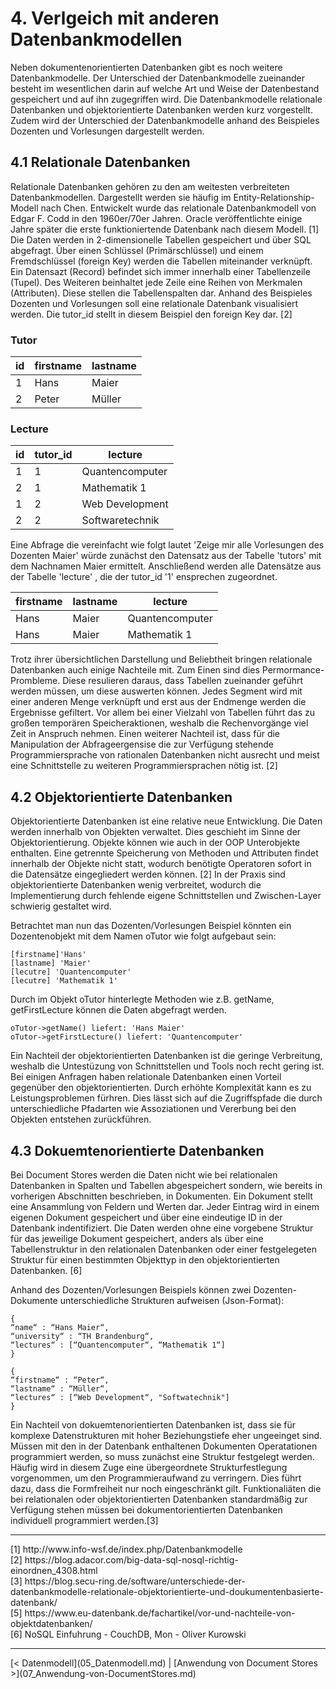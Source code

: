 # 4. Verlgeich mit anderen Datenbankmodellen 

Neben dokumentenorientierten Datenbanken gibt es noch weitere Datenbankmodelle. Der Unterschied der Datenbankmodelle zueinander besteht im wesentlichen darin auf welche Art und Weise der Datenbestand gespeichert und auf ihn zugegriffen wird. Die Datenbankmodelle relationale Datenbanken und objektorientierte Datenbanken werden kurz vorgestellt. Zudem wird der Unterschied der Datenbankmodelle anhand des Beispieles Dozenten und Vorlesungen dargestellt werden.

## 4.1 Relationale Datenbanken

Relationale Datenbanken gehören zu den am weitesten verbreiteten Datenbankmodellen. Dargestellt werden sie häufig im Entity-Relationship-Modell nach Chen. Entwickelt wurde das relationale Datenbankmodell von Edgar F. Codd in den 1960er/70er Jahren. Oracle veröffentlichte einige Jahre später die erste funktioniertende Datenbank nach diesem Modell. [1] Die Daten werden in 2-dimensionelle Tabellen gespeichert und über SQL abgefragt. Über einen Schlüssel (Primärschlüssel) und einem Fremdschlüssel (foreign Key) werden die Tabellen miteinander verknüpft. Ein Datensazt (Record) befindet sich immer innerhalb einer Tabellenzeile (Tupel). Des Weiteren beinhaltet jede Zeile eine Reihen von Merkmalen (Attributen). Diese stellen die Tabellenspalten dar. Anhand des Beispieles Dozenten und Vorlesungen soll eine relationale Datenbank visualisiert werden. Die tutor_id stellt in diesem Beispiel den foreign Key dar. [2]

### Tutor

| id | firstname	| lastname 	|
|----|----------	|------------	|
| 1  | Hans   	| Maier		|
| 2  | Peter	 	| Müller		|

### Lecture

| id | tutor_id	| lecture				|
|----|----------	|-------------------|
| 1  | 1  		| Quantencomputer  	|
| 2  | 1 			| Mathematik 1  		|
| 1  | 2  		| Web Development  	|
| 2  | 2 			| Softwaretechnik 	|


Eine Abfrage die vereinfacht wie folgt lautet 'Zeige mir alle Vorlesungen des Dozenten Maier' würde zunächst den Datensatz aus der Tabelle 'tutors' mit dem Nachnamen Maier ermittelt. Anschließend werden alle Datensätze aus der Tabelle 'lecture' , die der tutor_id '1' ensprechen zugeordnet.

| firstname  	| lastname  	| lecture          | 
|------------	|------------	|------------------|
| Hans			| Maier 		| Quantencomputer  |   
| Hans 		| Maier   	| Mathematik 1     | 


Trotz ihrer übersichtlichen Darstellung und Beliebtheit bringen relationale Datenbanken auch einige Nachteile mit. Zum Einen sind dies Permormance-Prombleme. Diese resulieren daraus, dass Tabellen zueinander geführt werden müssen, um diese auswerten können. Jedes Segment wird mit einer anderen Menge verknüpft und erst aus der Endmenge werden die Ergebnisse gefiltert. Vor allem bei einer Vielzahl von Tabellen führt das zu großen temporären Speicheraktionen, weshalb die Rechenvorgänge viel Zeit in Anspruch nehmen. Einen weiterer Nachteil ist, dass für die Manipulation der Abfrageergensise die zur Verfügung stehende Programmiersprache von rationalen Datenbanken nicht ausrecht und meist eine Schnittstelle zu weiteren Programmiersprachen nötig ist. [2]


## 4.2 Objektorientierte Datenbanken

Objektorientierte Datenbanken ist eine relative neue Entwicklung. Die Daten werden innerhalb von Objekten verwaltet. Dies geschieht im Sinne der Objektorientierung. Objekte können wie auch in der OOP Unterobjekte enthalten. Eine getrennte Speicherung von Methoden und Attributen findet innerhalb der Objekte nicht statt, wodurch benötigte Operatoren sofort in die Datensätze eingegliedert werden können. [2] In der Praxis sind objektorientierte Datenbanken wenig verbreitet, wodurch die Implementierung durch fehlende eigene Schnittstellen und Zwischen-Layer schwierig gestaltet wird. 

Betrachtet man nun das Dozenten/Vorlesungen Beispiel könnten ein Dozentenobjekt mit dem Namen oTutor wie folgt aufgebaut sein:

`[firstname]'Hans'`<br>
`[lastname] 'Maier'`<br>
`[lecutre] 'Quantencomputer'`<br>
`[lecutre] 'Mathematik 1'`

Durch im Objekt oTutor hinterlegte Methoden wie z.B. getName, getFirstLecture können die Daten abgefragt werden.

`oTutor->getName() liefert: 'Hans Maier'`<br>
`oTutor->getFirstLecture() liefert: 'Quantencomputer'`

Ein Nachteil der objektorientierten Datenbanken ist die geringe Verbreitung, weshalb die Untestüzung von Schnittstellen und Tools noch recht gering ist. Bei einigen Anfragen haben relationale Datenbanken einen Vorteil gegenüber den objektorientierten. Durch erhöhte Komplexität kann es zu Leistungsproblemen fürhren. Dies lässt sich auf die Zugriffspfade die durch unterschiedliche Pfadarten wie Assoziationen und Vererbung bei den Objekten entstehen zurückführen.

## 4.3 Dokuemtenorientierte Datenbanken

Bei Document Stores werden die Daten nicht wie bei relationalen Datenbanken in Spalten und Tabellen abgespeichert sondern, wie bereits in vorherigen Abschnitten beschrieben, in Dokumenten. Ein Dokument stellt eine Ansammlung von Feldern und Werten dar. Jeder Eintrag wird in einem eigenen Dokument gespeichert und über eine eindeutige ID in der Datenbank indentifiziert. Die Daten werden ohne eine vorgebene Struktur für das jeweilige Dokument gespeichert, anders als über eine Tabellenstruktur in den relationalen Datenbanken oder einer festgelegeten Struktur für einen bestimmten Objekttyp in den objektorientierten Datenbanken. [6]

Anhand des Dozenten/Vorlesungen Beispiels können zwei Dozenten-Dokumente unterschiedliche Strukturen aufweisen (Json-Format):

```
{ 
“name“ : “Hans Maier“, 
“university“ : “TH Brandenburg“, 
“lectures“ : [“Quantencomputer“, “Mathematik 1“]
}
```
```
{
“firstname“ : “Peter“,
“lastname“ : “Müller“,
“lectures“ : [“Web Development“, "Softwatechnik"]
}
```

Ein Nachteil von dokuemtenorientierten Datenbanken ist, dass sie für komplexe Datenstrukturen mit hoher Beziehungstiefe eher ungeeinget sind. Müssen mit den in der Datenbank enthaltenen Dokumenten Operatationen programmiert werden, so muss zunächst eine Struktur festgelegt werden. Häufig wird in diesem Zuge eine übergeordnete Strukturfestlegung vorgenommen, um den Programmieraufwand zu verringern. Dies führt dazu, dass die Formfreiheit nur noch eingeschränkt gilt. Funktionaliäten die bei relationalen oder objektorientierten Datenbanken standardmäßig zur Verfügung stehen müssen bei dokumentorientierten Datenbanken individuell programmiert werden.[3]


<hr>
[1] http://www.info-wsf.de/index.php/Datenbankmodelle <br>
[2] https://blog.adacor.com/big-data-sql-nosql-richtig-einordnen_4308.html <br> 
[3] https://blog.secu-ring.de/software/unterschiede-der-datenbankmodelle-relationale-objektorientierte-und-doukumentenbasierte-datenbank/ <br>
[5] https://www.eu-datenbank.de/fachartikel/vor-und-nachteile-von-objektdatenbanken/ <br>
[6] NoSQL Einfuhrung - CouchDB, Mon - Oliver Kurowski
<hr>
[< Datenmodell](05_Datenmodell.md)		|   [Anwendung von Document Stores >](07_Anwendung-von-DocumentStores.md)

